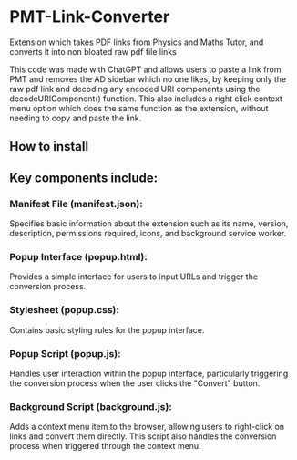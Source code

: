 # PMT-Link-Converter
Extension which takes PDF links from Physics and Maths Tutor, and converts it into non bloated raw pdf file links


This code was made with ChatGPT and allows users to paste a link from PMT and removes the AD sidebar which no one likes, by keeping only the raw pdf link and decoding any encoded URI components using the decodeURIComponent() function.
This also includes a right click context menu option which does the same function as the extension, without needing to copy and paste the link.

## How to install


## Key components include:

### Manifest File (manifest.json):
Specifies basic information about the extension such as its name, version, description, permissions required, icons, and background service worker.

### Popup Interface (popup.html):
Provides a simple interface for users to input URLs and trigger the conversion process.

### Stylesheet (popup.css):
Contains basic styling rules for the popup interface.

### Popup Script (popup.js):
Handles user interaction within the popup interface, particularly triggering the conversion process when the user clicks the "Convert" button.

### Background Script (background.js):
Adds a context menu item to the browser, allowing users to right-click on links and convert them directly. This script also handles the conversion process when triggered through the context menu.

